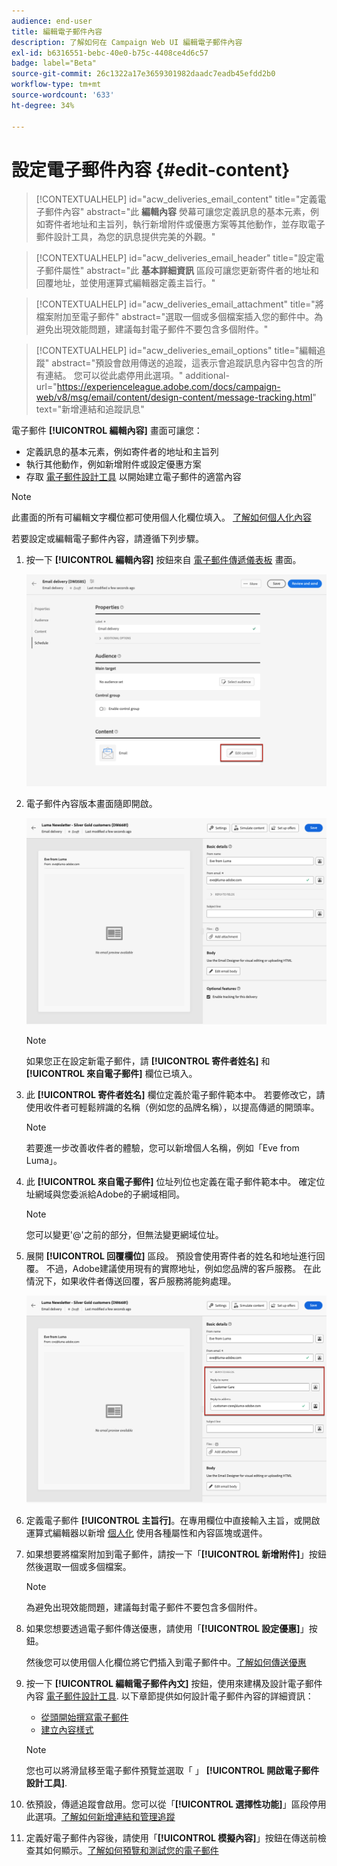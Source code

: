 ```yaml
---
audience: end-user
title: 編輯電子郵件內容
description: 了解如何在 Campaign Web UI 編輯電子郵件內容
exl-id: b6316551-bebc-40e0-b75c-4408ce4d6c57
badge: label="Beta"
source-git-commit: 26c1322a17e3659301982daadc7eadb45efdd2b0
workflow-type: tm+mt
source-wordcount: '633'
ht-degree: 34%

---
```


# 設定電子郵件內容 {#edit-content}

>[!CONTEXTUALHELP]
>id="acw_deliveries_email_content"
>title="定義電子郵件內容"
>abstract="此 **編輯內容** 熒幕可讓您定義訊息的基本元素，例如寄件者地址和主旨列，執行新增附件或優惠方案等其他動作，並存取電子郵件設計工具，為您的訊息提供完美的外觀。"

>[!CONTEXTUALHELP]
>id="acw_deliveries_email_header"
>title="設定電子郵件屬性"
>abstract="此 **基本詳細資訊** 區段可讓您更新寄件者的地址和回覆地址，並使用運算式編輯器定義主旨行。"

>[!CONTEXTUALHELP]
>id="acw_deliveries_email_attachment"
>title="將檔案附加至電子郵件"
>abstract="選取一個或多個檔案插入您的郵件中。為避免出現效能問題，建議每封電子郵件不要包含多個附件。"

>[!CONTEXTUALHELP]
>id="acw_deliveries_email_options"
>title="編輯追蹤"
>abstract="預設會啟用傳送的追蹤，這表示會追蹤訊息內容中包含的所有連結。 您可以從此處停用此選項。"
>additional-url="https://experienceleague.adobe.com/docs/campaign-web/v8/msg/email/content/design-content/message-tracking.html" text="新增連結和追蹤訊息"

電子郵件 **[!UICONTROL 編輯內容]** 畫面可讓您：
* 定義訊息的基本元素，例如寄件者的地址和主旨列
* 執行其他動作，例如新增附件或設定優惠方案
* 存取 [電子郵件設計工具](get-started-email-designer.md#start-authoring) 以開始建立電子郵件的適當內容

>[!NOTE]
>
>此畫面的所有可編輯文字欄位都可使用個人化欄位填入。 [了解如何個人化內容](../personalization/personalize.md)

若要設定或編輯電子郵件內容，請遵循下列步驟。

1. 按一下 **[!UICONTROL 編輯內容]** 按鈕來自 [電子郵件傳遞儀表板](../email/create-email.md) 畫面。

   ![](assets/email-edit-content-button.png)

1. 電子郵件內容版本畫面隨即開啟。

   ![](assets/email-edit-content-dashboard.png)

   >[!NOTE]
   >
   >如果您正在設定新電子郵件，請 **[!UICONTROL 寄件者姓名]** 和 **[!UICONTROL 來自電子郵件]** 欄位已填入。

1. 此 **[!UICONTROL 寄件者姓名]** 欄位定義於電子郵件範本中。 若要修改它，請使用收件者可輕鬆辨識的名稱（例如您的品牌名稱），以提高傳遞的開頭率。

   >[!NOTE]
   >
   >若要進一步改善收件者的體驗，您可以新增個人名稱，例如「Eve from Luma」。

1. 此 **[!UICONTROL 來自電子郵件]** 位址列位也定義在電子郵件範本中。 確定位址網域與您委派給Adobe的子網域相同。

   >[!NOTE]
   >
   >您可以變更&#39;@&#39;之前的部分，但無法變更網域位址。

1. 展開 **[!UICONTROL 回覆欄位]** 區段。 預設會使用寄件者的姓名和地址進行回覆。 不過，Adobe建議使用現有的實際地址，例如您品牌的客戶服務。 在此情況下，如果收件者傳送回覆，客戶服務將能夠處理。

   ![](assets/email-edit-content-reply-to.png)

1. 定義電子郵件 **[!UICONTROL 主旨行]**。在專用欄位中直接輸入主旨，或開啟運算式編輯器以新增 [個人化](../personalization/personalize.md) 使用各種屬性和內容區塊或選件。

1. 如果想要將檔案附加到電子郵件，請按一下「**[!UICONTROL 新增附件]**」按鈕然後選取一個或多個檔案。

   >[!NOTE]
   >
   >    為避免出現效能問題，建議每封電子郵件不要包含多個附件。

   <!--limitation on size + number of files?-->

1. 如果您想要透過電子郵件傳送優惠，請使用「**[!UICONTROL 設定優惠]**」按鈕。

   然後您可以使用個人化欄位將它們插入到電子郵件中。[了解如何傳送優惠](offers.md)

1. 按一下 **[!UICONTROL 編輯電子郵件內文]** 按鈕，使用來建構及設計電子郵件內容 [電子郵件設計工具](#start-authoring). 以下章節提供如何設計電子郵件內容的詳細資訊：

   * [從頭開始撰寫電子郵件](create-email-content.md)
   * [建立內容樣式](get-started-email-style.md)

   >[!NOTE]
   >
   >您也可以將滑鼠移至電子郵件預覽並選取「 」 **[!UICONTROL 開啟電子郵件設計工具]**.

1. 依預設，傳遞追蹤會啟用。您可以從「**[!UICONTROL 選擇性功能]**」區段停用此選項。[了解如何新增連結和管理追蹤](message-tracking.md)

1. 定義好電子郵件內容後，請使用「**[!UICONTROL 模擬內容]**」按鈕在傳送前檢查其如何顯示。[了解如何預覽和測試您的電子郵件](../preview-test/preview-test.md)

